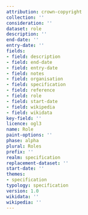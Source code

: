 ```yaml
---
attribution: crown-copyright
collection: ''
consideration: ''
dataset: role
description: ''
end-date: ''
entry-date: ''
fields:
- field: description
- field: end-date
- field: entry-date
- field: notes
- field: organisation
- field: specification
- field: reference
- field: role
- field: start-date
- field: wikipedia
- field: wikidata
key-field: ''
licence: ogl3
name: Role
paint-options: ''
phase: alpha
plural: Roles
prefix: ''
realm: specification
replacement-dataset: ''
start-date: ''
themes:
- specification
typology: specification
version: 1.0
wikidata: ''
wikipedia: ''
---
```

